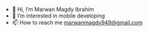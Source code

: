 - 👋 Hi, I’m Marwan Magdy Ibrahim
- 👀 I’m interested in mobile developing
- 📫 How to reach me marwanmagdy949@gmail.com

<!---
MarwanMagdy1295/MarwanMagdy1295 is a ✨ special ✨ repository because its `README.md` (this file) appears on your GitHub profile.
You can click the Preview link to take a look at your changes.
--->
